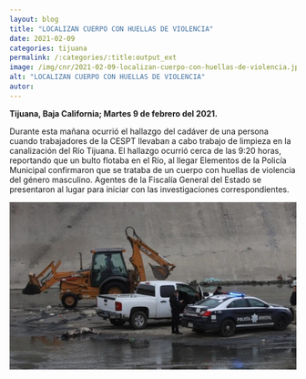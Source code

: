 ```yaml
---
layout: blog
title: "LOCALIZAN CUERPO CON HUELLAS DE VIOLENCIA"
date: 2021-02-09
categories: tijuana
permalink: /:categories/:title:output_ext
image: /img/cnr/2021-02-09-localizan-cuerpo-con-huellas-de-violencia.jpg
alt: "LOCALIZAN CUERPO CON HUELLAS DE VIOLENCIA"
autor:
---
```


**Tijuana, Baja California; Martes 9 de febrero del 2021.** 

 Durante esta mañana ocurrió el hallazgo del cadáver de una persona cuando trabajadores de la CESPT llevaban a cabo trabajo de limpieza en la canalización del Río Tijuana. El hallazgo ocurrió cerca de las 9:20 horas, reportando que un bulto flotaba en el Río, al llegar 
Elementos de la Policía Municipal confirmaron que se trataba de un cuerpo con huellas de violencia del género masculino.
Agentes de la Fiscalía General del Estado se presentaron al lugar para iniciar con las investigaciones correspondientes.

<div id="carouselExampleSlidesOnly" class="carousel slide" data-ride="carousel">
  <div class="carousel-inner">
    <div class="carousel-item active">
       <img class="d-block w-100" src="/img/cnr/2021-02-09-localizan-cuerpo-con-huellas-de-violencia.jpg" loading="lazy"  alt="LOCALIZAN CUERPO CON HUELLAS DE VIOLENCIA">
    </div>
  </div>
</div>